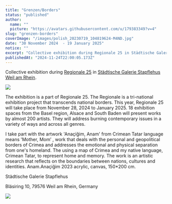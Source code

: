 ```yaml
---
title: "Grenzen/Borders"
status: "published"
author:
  name: ""
  picture: "https://avatars.githubusercontent.com/u/179383349?v=4"
slug: "grenzen-borders"
coverImage: "/images/polish_20230719_104819624-M4ND.jpg"
date: "30 November 2024  - 19 January 2025"
notice: ""
excerpt: "Collective exhibition during Regionale 25 in Städtische Galerie Stapflehus Weil am Rhein"
publishedAt: "2024-11-24T22:00:05.173Z"
---
```


Collective exhibition during [Regionale 25](https://regionale.org/) in [Städtische Galerie Stapflehus Weil am Rhein](https://www.stapflehus.de/ausstellung/aktuell/a.htm).

![](/images/grenzen-E0OD.jpg)

The exhibition is a part of Regionale 25. The Regionale is a tri-national exhibition project that transcends national borders. This year, Regionale 25 will take place from November 28, 2024 to January 2025. 18 exhibition spaces from the Basel region, Alsace and South Baden will present works by almost 200 artists. They will address burning contemporary issues in a variety of ways and across all genres.

I take part with the artwork 'Anaçiğim, Anam' from Crimean Tatar language means 'Mother, Mom’ , work that deals with the personal and geopolitical borders of Crimea and addresses the emotional and physical separation from one's homeland. The using a map of Crimea and my native language, Crimean Tatar, to represent home and memory. The work is an artistic research that reflects on the boundaries between nations, cultures and identities. Anam.Anaçiğim 2023 acrylic, canvas, 150\*200 cm.

Städtische Galerie Stapflehus

Bläsiring 10, 79576 Weil am Rhein, Germany

![](/images/anam.weil-am-rhein-kyNj.jpg)

